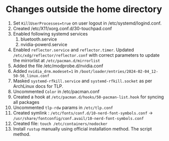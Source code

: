 # Changes outside the home directory

01. Set `KillUserProcesses=true` on user logout in /etc/systemd/logind.conf.
02. Created /etc/X11/xorg.conf.d/30-touchpad.conf
03. Enabled following systemd services
    1. bluetooth.service
    2. nvidia-powerd.service
04. Enabled `reflector.service` and `reflector.timer`. Updated `/etc/xdg/reflector/reflector.conf`
    with correct parameters to update the mirrorlist at `/etc/pacman.d/mirrorlist`
05. Added the file /etc/modprobe.d/nvidia.conf
06. Added `nvidia_drm.modeset=1` in `/boot/loader/entries/2024-02-04_12-50-56_linux.conf`
07. Masked `systemd-rfkill.service` and `systemd-rfkill.socket` as per ArchLinux docs for TLP.
08. Uncommented `Color` in /etc/pacman.conf
09. Created a hook at `/etc/pacman.d/hooks/50-pacman-list.hook` for syncing all packages
10. Uncommented `tlp-rdw` params in `/etc/tlp.conf`
11. Created symlink : `/etc/fonts/conf.d/10-nerd-font-symbols.conf` -> `/usr/share/fontconfig/conf.avail/10-nerd-font-symbols.conf`
12. Created file: `touch /etc/containers/nodocker`
13. Install `rustup` manually using official installation method. The script method.
